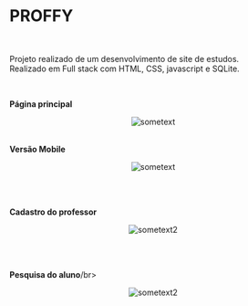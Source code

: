 <html>
<body>
 
 
 <h1>PROFFY</h1>
 
<br/>
 
Projeto realizado de um desenvolvimento de site de estudos. </br>
Realizado em Full stack com  HTML, CSS, javascript e SQLite.
 
 <br/>
 

**Página principal**</br>
<p align="center"><img src="https://github.com/Wenceslau93/Web_Proffy_Next-level-week/blob/main/pagina_principal.PNG?raw=true" alt="sometext"></br></br></p>

**Versão Mobile**</br>
<p align="center"><img src="https://github.com/Wenceslau93/Web_Proffy_Next-level-week/blob/main/Mobile.PNG?raw=true" alt="sometext"></p> <br></br>

**Cadastro do professor**</br>
<p align="center"><img src="https://github.com/Wenceslau93/Web_Proffy_Next-level-week/blob/main/prof.PNG?raw=true" alt="sometext2"></p> </br></br>
  
**Pesquisa do aluno**/br>
<p align="center"><img src="https://github.com/Wenceslau93/Web_Proffy_Next-level-week/blob/main/estudante.PNG?raw=true" alt="sometext2"></p> </br></br>
 
 
</body>
</html>
